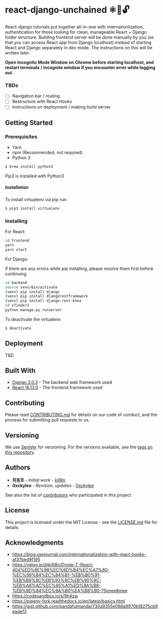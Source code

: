 # react-django-unchained ⚛️🐍🔓

React-django tutorials put together all-in-one with internationlization, authentication for those looking for clean, manageable React + Django folder structure. Building frontend server will be done manually by you (so that you can access React app from Django localhost) instead of starting React and Django separately in dev mode. The instructions on this will be written later.

<b>Open Incognito Mode Window on Chrome before starting localhost, and restart terminals / incognito window if you encounter error while logging out.</b>

### TBDs
- [ ] Navigation bar / routing
- [ ] Restructure with React Hooks
- [ ] Instructions on deployment / making build server

## Getting Started

### Prerequisites

* Yarn
* npm (Recommended, not required)
* Python 3
```bash
$ brew install python3
```
Pip3 is installed with Python3

##### Installation
To install virtualenv via pip run:
```bash
$ pip3 install virtualenv
```

### Installing

For React:

```bash
cd frontend
yarn
yarn start
```
For Django:

If there are any errors while pip installing, please resolve them first before continuing.
```bash
cd backend
source venv/bin/activate
(venv) pip install django
(venv) pip install djangorestframework
(venv) pip install django-rest-knox
cd vfinder3
python manage.py runserver
```
To deactivate the virtualenv
```bash
$ deactivate
```

## Deployment

TBD

## Built With

* [Django 3.0.3](https://docs.djangoproject.com/en/3.0/releases/3.0.3/) - The backend web framework used
* [React 16.13.0](https://reactjs.org/versions) - The frontend framework used

## Contributing

Please read [CONTRIBUTING.md](CONTRIBUTING.md) for details on our code of conduct, and the process for submitting pull requests to us.

## Versioning

We use [SemVer](http://semver.org/) for versioning. For the versions available, see the [tags on this repository](https://github.com/your/project/tags). 

## Authors

* **최동호** - *Initial work* - [kill8n](https://github.com/yungblud)
* **0xckylee** - *Revision, updates* - [0xckylee](https://github.com/0xckylee)

See also the list of [contributors](https://github.com/your/project/contributors) who participated in this project.

## License

This project is licensed under the MIT License - see the [LICENSE.md](LICENSE.md) file for details

## Acknowledgments

* https://blog.usejournal.com/internationalization-with-react-hooks-af37bed9f195
* https://velog.io/@killi8n/Dnote-7.-React-404%ED%8E%98%EC%9D%B4%EC%A7%80-%EC%99%84%EC%84%B1-%EB%B0%91-%EB%B9%8C%EB%93%9C%EB%90%9C-%EB%A6%AC%EC%95%A1%ED%8A%B8-%EB%9D%84%EC%9A%B0%EA%B8%B0-75jmep8mee
* https://codesandbox.io/s/9h4zw
* https://pipenv-fork.readthedocs.io/en/latest/basics.html
* https://gist.github.com/pandafulmanda/730a9355e088a9970b18275cb9eadef3